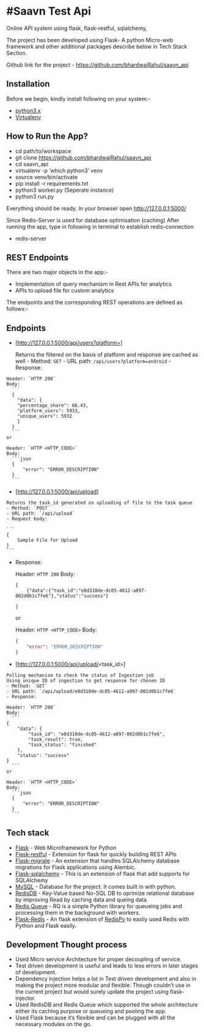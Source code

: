 #Saavn Test Api
=============

Online API system using flask, flask-restful, sqlalchemy,

The project has been developed using Flask- A python Micro-web framework
and other additional packages describe below in Tech Stack Section.

Github link for the project - <https://github.com/bhardwajRahul/saavn_api>

Installation
------------

Before we begin, kindly install following on your system:-

-   [python3.x](http://www.python.org)
-   [Virtualenv](https://virtualenv.pypa.io/en/stable/)

How to Run the App?
-------------------

-   cd path/to/workspace
-   git clone <https://github.com/bhardwajRahul/saavn_api>
-   cd saavn_api
-   virtualenv -p ‘which python3’ venv
-   source venv/bin/activate
-   pip install -r requirements.txt
-   python3 worker.py (Seperate instance)
-   python3 run.py

Everything should be ready. In your browser open
<http://127.0.0.1:5000/>

Since Redis-Server is used for database optimisation (caching)
After running the app, type in following in terminal to establish
redis-connection

- redis-server

REST Endpoints
--------------

There are two major objects in the app:-

-   Implementation of query mechanism in Rest APIs for analytics
-   APIs to upload file for custom analytics

The endpoints and the corresponding REST operations are defined as
follows:-

Endpoints
--------------------

 -   [http://127.0.0.1:5000/api/users?platform=<platform>]

     Returns the filtered on the basis of platform and response are cached as well
    - Method: `GET`
    - URL path: `/api/users?platform=android`
    - Response:

    Header: `HTTP 200`
    Body:
      ```
      {
        "data": {
        "percentage_share": 66.43,
        "platform_users": 5933,
        "unique_users": 5932
        }
      }
      ```
    or

    Header: `HTTP <HTTP_CODE>`
    Body:
      ```json
      {
          "error": "ERROR_DESCRIPTION"
      }
      ```

 -   [http://127.0.0.1:5000/api/upload]
    
    Returns the task_id generated on uploading of file to the task queue
    - Method: `POST`
    - URL path: `/api/upload`
    - Request body:

    ```
    {
        Sample File for Upload
    }
    ```

  - Response:

    Header: `HTTP 200`
    Body:
      ```
      {
          {"data":{"task_id":"e8d310de-dc05-4612-a897-002d0b1c7fe6"},"status":"success"}

      }
      ```
    or

    Header: `HTTP <HTTP_CODE>`
    Body:
      ```json
      {
          "error": "ERROR_DESCRIPTION"
      }
      ```

 -   [http://127.0.0.1:5000/api/upload/<task_id>]
    
    Polling mechanism to check the status of Ingestion job
    Using unique ID of ingestion to get response for chosen ID
    - Method: `GET`
    - URL path: `/api/upload/e8d310de-dc05-4612-a897-002d0b1c7fe6`
    - Response:

    Header: `HTTP 200`
    Body:
      ```
    {
        "data": {
            "task_id": "e8d310de-dc05-4612-a897-002d0b1c7fe6",
            "task_result": true,
            "task_status": "finished"
        },
        "status": "success"
    }
      ```
    or

    Header: `HTTP <HTTP_CODE>`
    Body:
      ```json
      {
          "error": "ERROR_DESCRIPTION"
      }
      ```

Tech stack
----------

-   [Flask](http://flask.pocoo.org/) - Web Microframework for Python
-   [Flask-restful](https://flask-restful.readthedocs.io/en/latest/) -
    Extension for flask for quickly building REST APIs
-   [Flask-migrate](https://flask-migrate.readthedocs.io/en/latest/) -
    An extension that handles SQLAlchemy database migrations for Flask
    applications using Alembic.
-   [Flask-sqlalchemy](http://flask-sqlalchemy.pocoo.org/) - This is an
    extension of flask that add supports for SQLAlchemy
-   [MySQL](https://www.mysql.com) - Database for the 
    project. It comes built in with python.
-   [RedisDB](https://redis.io/) - Key-Value based No-SQL DB to oprimize relational
    database by improving Read by caching data and queing data.
-    [Redis Queue](http://python-rq.org/) - RQ is a simple Python library for queueing jobs and processing them in the background with workers.
-   [Flask-Redis](https://github.com/underyx/flask-redis) - An flask extension of   [RedisPy](http://redis-py.readthedocs.io/en/latest/)
    to easliy used Redis with Python and Flask easily.

Development Thought process
---------------------------

-   Used Micro service Architecture for proper decoupling of service.
-   Test driven development is useful and leads to less errors in later
    stages of development.
-   Dependency injection helps a lot in Test driven development and also
    in making the project more modular and flexible. Though couldn’t use
    in the current project but would surely update the project using
    flask-injector.
-   Used RedisDB and Redis Queue which supported the whole architecture
    either its caching purpose or queueing and pooling the app.
-   Used Flask because it’s flexible and can be plugged with all the
    necessary modules on the go.

